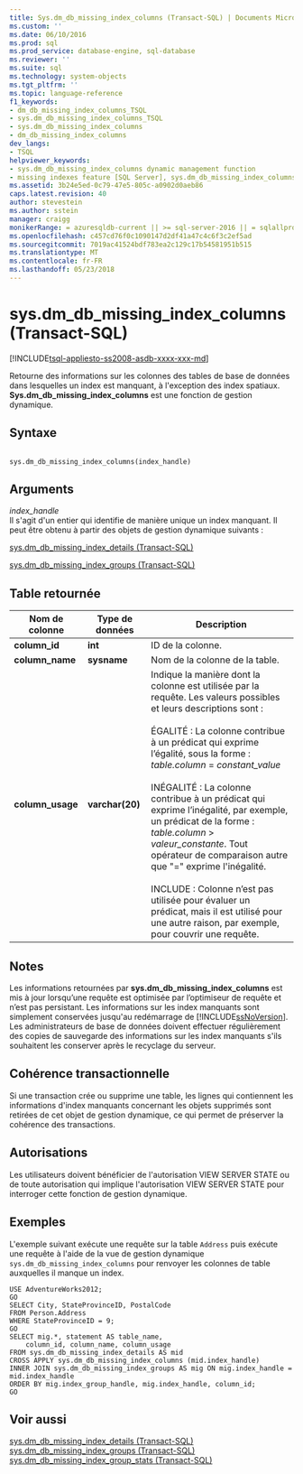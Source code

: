 ```yaml
---
title: Sys.dm_db_missing_index_columns (Transact-SQL) | Documents Microsoft
ms.custom: ''
ms.date: 06/10/2016
ms.prod: sql
ms.prod_service: database-engine, sql-database
ms.reviewer: ''
ms.suite: sql
ms.technology: system-objects
ms.tgt_pltfrm: ''
ms.topic: language-reference
f1_keywords:
- dm_db_missing_index_columns_TSQL
- sys.dm_db_missing_index_columns_TSQL
- sys.dm_db_missing_index_columns
- dm_db_missing_index_columns
dev_langs:
- TSQL
helpviewer_keywords:
- sys.dm_db_missing_index_columns dynamic management function
- missing indexes feature [SQL Server], sys.dm_db_missing_index_columns dynamic management function
ms.assetid: 3b24e5ed-0c79-47e5-805c-a0902d0aeb86
caps.latest.revision: 40
author: stevestein
ms.author: sstein
manager: craigg
monikerRange: = azuresqldb-current || >= sql-server-2016 || = sqlallproducts-allversions
ms.openlocfilehash: c457cd76f0c1090147d2df41a47c4c6f3c2ef5ad
ms.sourcegitcommit: 7019ac41524bdf783ea2c129c17b54581951b515
ms.translationtype: MT
ms.contentlocale: fr-FR
ms.lasthandoff: 05/23/2018
---
```

# <a name="sysdmdbmissingindexcolumns-transact-sql"></a>sys.dm_db_missing_index_columns (Transact-SQL)
[!INCLUDE[tsql-appliesto-ss2008-asdb-xxxx-xxx-md](../../includes/tsql-appliesto-ss2008-asdb-xxxx-xxx-md.md)]

  Retourne des informations sur les colonnes des tables de base de données dans lesquelles un index est manquant, à l'exception des index spatiaux. **Sys.dm_db_missing_index_columns** est une fonction de gestion dynamique.  

## <a name="syntax"></a>Syntaxe  
  
```  
  
sys.dm_db_missing_index_columns(index_handle)  
```  
  
## <a name="arguments"></a>Arguments  
 *index_handle*  
 Il s'agit d'un entier qui identifie de manière unique un index manquant. Il peut être obtenu à partir des objets de gestion dynamique suivants :  
  
 [sys.dm_db_missing_index_details &#40;Transact-SQL&#41;](../../relational-databases/system-dynamic-management-views/sys-dm-db-missing-index-details-transact-sql.md)  
  
 [sys.dm_db_missing_index_groups &#40;Transact-SQL&#41;](../../relational-databases/system-dynamic-management-views/sys-dm-db-missing-index-groups-transact-sql.md)  
  
## <a name="table-returned"></a>Table retournée  
  
|Nom de colonne|Type de données| Description|  
|-----------------|---------------|-----------------|  
|**column_id**|**int**|ID de la colonne.|  
|**column_name**|**sysname**|Nom de la colonne de la table.|  
|**column_usage**|**varchar(20)**|Indique la manière dont la colonne est utilisée par la requête. Les valeurs possibles et leurs descriptions sont :<br /><br /> ÉGALITÉ : La colonne contribue à un prédicat qui exprime l’égalité, sous la forme : <br />                        *table.column* = *constant_value*<br /><br /> INÉGALITÉ : La colonne contribue à un prédicat qui exprime l’inégalité, par exemple, un prédicat de la forme : *table.column* > *valeur_constante*. Tout opérateur de comparaison autre que "=" exprime l'inégalité.<br /><br /> INCLUDE : Colonne n’est pas utilisée pour évaluer un prédicat, mais il est utilisé pour une autre raison, par exemple, pour couvrir une requête.|  
  
## <a name="remarks"></a>Notes  
 Les informations retournées par **sys.dm_db_missing_index_columns** est mis à jour lorsqu’une requête est optimisée par l’optimiseur de requête et n’est pas persistant. Les informations sur les index manquants sont simplement conservées jusqu'au redémarrage de [!INCLUDE[ssNoVersion](../../includes/ssnoversion-md.md)]. Les administrateurs de base de données doivent effectuer régulièrement des copies de sauvegarde des informations sur les index manquants s'ils souhaitent les conserver après le recyclage du serveur.  
  
## <a name="transaction-consistency"></a>Cohérence transactionnelle  
 Si une transaction crée ou supprime une table, les lignes qui contiennent les informations d'index manquants concernant les objets supprimés sont retirées de cet objet de gestion dynamique, ce qui permet de préserver la cohérence des transactions.  
  
## <a name="permissions"></a>Autorisations  
 Les utilisateurs doivent bénéficier de l'autorisation VIEW SERVER STATE ou de toute autorisation qui implique l'autorisation VIEW SERVER STATE pour interroger cette fonction de gestion dynamique.  
  
## <a name="examples"></a>Exemples  
 L'exemple suivant exécute une requête sur la table `Address` puis exécute une requête à l'aide de la vue de gestion dynamique `sys.dm_db_missing_index_columns` pour renvoyer les colonnes de table auxquelles il manque un index.  
  
```  
USE AdventureWorks2012;  
GO  
SELECT City, StateProvinceID, PostalCode  
FROM Person.Address  
WHERE StateProvinceID = 9;  
GO  
SELECT mig.*, statement AS table_name,  
    column_id, column_name, column_usage  
FROM sys.dm_db_missing_index_details AS mid  
CROSS APPLY sys.dm_db_missing_index_columns (mid.index_handle)  
INNER JOIN sys.dm_db_missing_index_groups AS mig ON mig.index_handle = mid.index_handle  
ORDER BY mig.index_group_handle, mig.index_handle, column_id;  
GO  
```  
  
## <a name="see-also"></a>Voir aussi  
 [sys.dm_db_missing_index_details &#40;Transact-SQL&#41;](../../relational-databases/system-dynamic-management-views/sys-dm-db-missing-index-details-transact-sql.md)   
 [sys.dm_db_missing_index_groups &#40;Transact-SQL&#41;](../../relational-databases/system-dynamic-management-views/sys-dm-db-missing-index-groups-transact-sql.md)   
 [sys.dm_db_missing_index_group_stats &#40;Transact-SQL&#41;](../../relational-databases/system-dynamic-management-views/sys-dm-db-missing-index-group-stats-transact-sql.md)  
  
  
